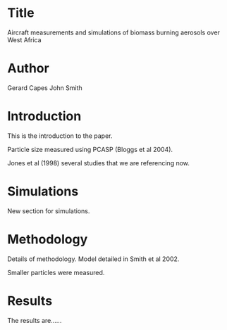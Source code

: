 # Title
Aircraft measurements and simulations of biomass burning aerosols over West Africa

# Author
Gerard Capes
John Smith

# Introduction
This is the introduction to the paper. 

Particle size measured using PCASP (Bloggs et al 2004).

Jones et al (1998) several studies that we are referencing now. 

# Simulations
New section for simulations. 

# Methodology
Details of methodology. 
Model detailed in Smith et al 2002. 

Smaller particles were measured. 

# Results
The results are......
